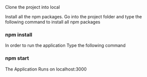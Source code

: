 Clone the project into local

Install all the npm packages. Go into the project folder and type the following command to install all npm packages

### npm install

In order to run the application Type the following command

### npm start
The Application Runs on localhost:3000

